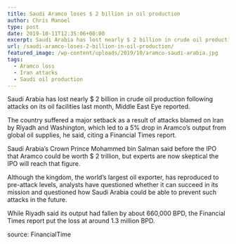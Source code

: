 ```yaml
---
title: Saudi Aramco loses $ 2 billion in oil production
author: Chris Manoel
type: post
date: 2019-10-11T12:35:06+00:00
excerpt: Saudi Arabia has lost nearly $ 2 billion in crude oil production following attacks on its oil facilities last month, Middle East Eye reported.
url: /saudi-aramco-loses-2-billion-in-oil-production/
featured_image: /wp-content/uploads/2019/10/aramco-saudi-arabia.jpg
tags:
  - Aramco loss
  - Iran attacks
  - Saudi oil production
---
```


  Saudi Arabia has lost nearly $ 2 billion in crude oil production following attacks on its oil facilities last month, Middle East Eye reported.



  The country suffered a major setback as a result of attacks blamed on Iran by Riyadh and Washington, which led to a 5% drop in Aramco&#8217;s output from global oil supplies, he said, citing a Financial Times report.



  Saudi Arabia&#8217;s Crown Prince Mohammed bin Salman said before the IPO that Aramco could be worth $ 2 trillion, but experts are now skeptical the IPO will reach that figure.



  Although the kingdom, the world&#8217;s largest oil exporter, has reproduced to pre-attack levels, analysts have questioned whether it can succeed in its mission and questioned how Saudi Arabia could be able to prevent such attacks in the future.



  While Riyadh said its output had fallen by about 660,000 BPD, the Financial Times report put the loss at around 1.3 million BPD.



  source: FinancialTime

